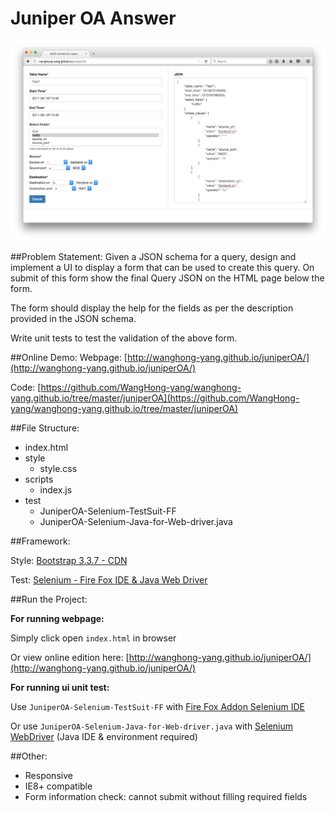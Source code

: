 # Juniper OA Answer

![](./readmePic.png)

##Problem Statement:
Given a JSON schema for a query, design and implement a UI to display a form that can be used to create this query. On submit of this form show the final Query JSON on the HTML page below the form.

The form should display the help for the fields as per the description provided in the JSON schema.

Write unit tests to test the validation of the above form.

##Online Demo:
Webpage: [http://wanghong-yang.github.io/juniperOA/](http://wanghong-yang.github.io/juniperOA/)

Code: [https://github.com/WangHong-yang/wanghong-yang.github.io/tree/master/juniperOA](https://github.com/WangHong-yang/wanghong-yang.github.io/tree/master/juniperOA)

##File Structure:
- index.html
- style
    - style.css
- scripts
    - index.js
- test
    - JuniperOA-Selenium-TestSuit-FF
    - JuniperOA-Selenium-Java-for-Web-driver.java

##Framework:

Style: [Bootstrap 3.3.7 - CDN](https://maxcdn.bootstrapcdn.com/bootstrap/3.3.7/css/bootstrap.min.css)

Test: [Selenium - Fire Fox IDE & Java Web Driver](http://www.seleniumhq.org/)

##Run the Project:

**For running webpage:**

Simply click open `index.html` in browser 

Or view online edition here: [http://wanghong-yang.github.io/juniperOA/](http://wanghong-yang.github.io/juniperOA/)

**For running ui unit test:**

Use `JuniperOA-Selenium-TestSuit-FF` with [Fire Fox Addon Selenium IDE](https://addons.mozilla.org/en-us/firefox/addon/selenium-ide/)

Or use `JuniperOA-Selenium-Java-for-Web-driver.java` with [Selenium WebDriver](http://www.seleniumhq.org/docs/03_webdriver.jsp) (Java IDE & environment required)

##Other:
+ Responsive
+ IE8+ compatible
+ Form information check: cannot submit without filling required fields